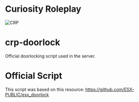 # Curiosity Roleplay
![CRP](https://i.imgur.com/6BGGD4W.jpg)

# crp-doorlock
Official doorlocking script used in the server. 

# Official Script
This script was based on this resource:
https://github.com/ESX-PUBLIC/esx_doorlock
